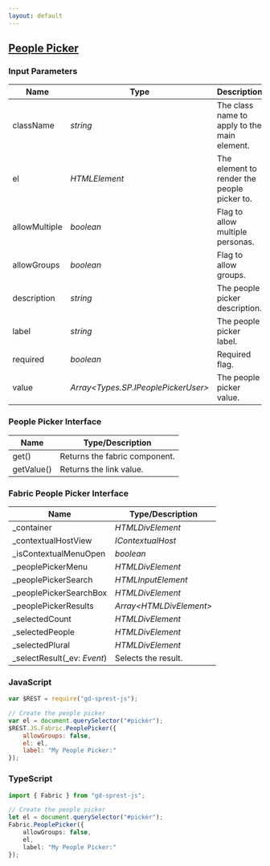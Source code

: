 ```yaml
---
layout: default
---
```


## [People Picker](https://dev.office.com/fabric-js/Components/PeoplePicker/PeoplePicker.html)

### Input Parameters

| Name | Type | Description |
| --- | --- | --- |
| className | _string_ | The class name to apply to the main element. |
| el | _HTMLElement_ | The element to render the people picker to. |
| allowMultiple | _boolean_ | Flag to allow multiple personas. |
| allowGroups | _boolean_ | Flag to allow groups. |
| description | _string_ | The people picker description. |
| label | _string_ | The people picker label. |
| required | _boolean_ | Required flag. |
| value | _Array&lt;Types.SP.IPeoplePickerUser&gt;_ | The people picker value. |

### People Picker Interface

| Name | Type/Description |
| --- | --- |
| get() | Returns the fabric component. |
| getValue() | Returns the link value. |

### Fabric People Picker Interface

| Name | Type/Description |
| --- | --- |
| \_container | _HTMLDivElement_ |
| \_contextualHostView | _IContextualHost_ |
| \_isContextualMenuOpen | _boolean_ |
| \_peoplePickerMenu | _HTMLDivElement_ |
| \_peoplePickerSearch | _HTMLInputElement_ |
| \_peoplePickerSearchBox | _HTMLDivElement_ |
| \_peoplePickerResults | _Array&lt;HTMLDivElement&gt;_ |
| \_selectedCount | _HTMLDivElement_ |
| \_selectedPeople | _HTMLDivElement_ |
| \_selectedPlural | _HTMLDivElement_ |
| \_selectResult(_ev: _Event_) | Selects the result. |

### JavaScript

```js
var $REST = require("gd-sprest-js");

// Create the people picker
var el = document.querySelector("#picker");
$REST.JS.Fabric.PeoplePicker({
    allowGroups: false,
    el: el,
    label: "My People Picker:"
});
```

### TypeScript

```ts
import { Fabric } from "gd-sprest-js";

// Create the people picker
let el = document.querySelector("#picker");
Fabric.PeoplePicker({
    allowGroups: false,
    el,
    label: "My People Picker:"
});
```